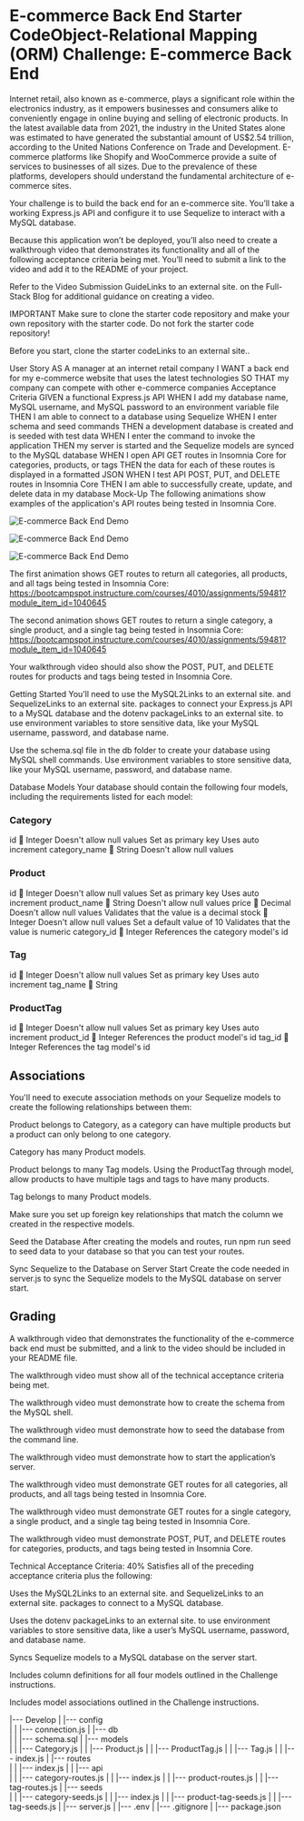 # E-commerce Back End Starter CodeObject-Relational Mapping (ORM) Challenge: E-commerce Back End
Internet retail, also known as e-commerce, plays a significant role within the electronics industry, as it empowers businesses and consumers alike to conveniently engage in online buying and selling of electronic products. In the latest available data from 2021, the industry in the United States alone was estimated to have generated the substantial amount of US$2.54 trillion, according to the United Nations Conference on Trade and Development. E-commerce platforms like Shopify and WooCommerce provide a suite of services to businesses of all sizes. Due to the prevalence of these platforms, developers should understand the fundamental architecture of e-commerce sites.

Your challenge is to build the back end for an e-commerce site. You’ll take a working Express.js API and configure it to use Sequelize to interact with a MySQL database.

Because this application won’t be deployed, you’ll also need to create a walkthrough video that demonstrates its functionality and all of the following acceptance criteria being met. You’ll need to submit a link to the video and add it to the README of your project.

Refer to the Video Submission GuideLinks to an external site. on the Full-Stack Blog for additional guidance on creating a video.

IMPORTANT
Make sure to clone the starter code repository and make your own repository with the starter code. Do not fork the starter code repository!

Before you start, clone the starter codeLinks to an external site..

User Story
AS A manager at an internet retail company
I WANT a back end for my e-commerce website that uses the latest technologies
SO THAT my company can compete with other e-commerce companies
Acceptance Criteria
GIVEN a functional Express.js API
WHEN I add my database name, MySQL username, and MySQL password to an environment variable file
THEN I am able to connect to a database using Sequelize
WHEN I enter schema and seed commands
THEN a development database is created and is seeded with test data
WHEN I enter the command to invoke the application
THEN my server is started and the Sequelize models are synced to the MySQL database
WHEN I open API GET routes in Insomnia Core for categories, products, or tags
THEN the data for each of these routes is displayed in a formatted JSON
WHEN I test API POST, PUT, and DELETE routes in Insomnia Core
THEN I am able to successfully create, update, and delete data in my database
Mock-Up
The following animations show examples of the application's API routes being tested in Insomnia Core.

![E-commerce Back End Demo](./assets/images/13-orm-homework-demo-01.gif)


![E-commerce Back End Demo](./assets/images/13-orm-homework-demo-02.gif)


![E-commerce Back End Demo](./assets/images/13-orm-homework-demo-03.gif)

The first animation shows GET routes to return all categories, all products, and all tags being tested in Insomnia Core:
https://bootcampspot.instructure.com/courses/4010/assignments/59481?module_item_id=1040645

The second animation shows GET routes to return a single category, a single product, and a single tag being tested in Insomnia Core:
https://bootcampspot.instructure.com/courses/4010/assignments/59481?module_item_id=1040645

Your walkthrough video should also show the POST, PUT, and DELETE routes for products and tags being tested in Insomnia Core.

Getting Started
You’ll need to use the MySQL2Links to an external site. and SequelizeLinks to an external site. packages to connect your Express.js API to a MySQL database and the dotenv packageLinks to an external site. to use environment variables to store sensitive data, like your MySQL username, password, and database name.

Use the schema.sql file in the db folder to create your database using MySQL shell commands. Use environment variables to store sensitive data, like your MySQL username, password, and database name.

Database Models
Your database should contain the following four models, including the requirements listed for each model:

### Category
id 🎇
Integer
Doesn't allow null values
Set as primary key
Uses auto increment
category_name 🎇
String
Doesn't allow null values

### Product
id 🎇
Integer
Doesn't allow null values
Set as primary key
Uses auto increment
product_name 🎇
String
Doesn't allow null values
price 🎇
Decimal
Doesn't allow null values
Validates that the value is a decimal
stock 🎇
Integer
Doesn't allow null values
Set a default value of 10
Validates that the value is numeric
category_id 🎇
Integer
References the category model's id

### Tag
id 🎇
Integer
Doesn't allow null values
Set as primary key
Uses auto increment
tag_name 🎇
String

### ProductTag
id 🎇
Integer
Doesn't allow null values
Set as primary key
Uses auto increment
product_id 🎇
Integer
References the product model's id
tag_id 🎇
Integer
References the tag model's id

## Associations
You'll need to execute association methods on your Sequelize models to create the following relationships between them:

Product belongs to Category, as a category can have multiple products but a product can only belong to one category.

Category has many Product models.

Product belongs to many Tag models. Using the ProductTag through model, allow products to have multiple tags and tags to have many products.

Tag belongs to many Product models.

Make sure you set up foreign key relationships that match the column we created in the respective models.

Seed the Database
After creating the models and routes, run npm run seed to seed data to your database so that you can test your routes.

Sync Sequelize to the Database on Server Start
Create the code needed in server.js to sync the Sequelize models to the MySQL database on server start.

## Grading
A walkthrough video that demonstrates the functionality of the e-commerce back end must be submitted, and a link to the video should be included in your README file.

The walkthrough video must show all of the technical acceptance criteria being met.

The walkthrough video must demonstrate how to create the schema from the MySQL shell.

The walkthrough video must demonstrate how to seed the database from the command line.

The walkthrough video must demonstrate how to start the application’s server.

The walkthrough video must demonstrate GET routes for all categories, all products, and all tags being tested in Insomnia Core.

The walkthrough video must demonstrate GET routes for a single category, a single product, and a single tag being tested in Insomnia Core.

The walkthrough video must demonstrate POST, PUT, and DELETE routes for categories, products, and tags being tested in Insomnia Core.

Technical Acceptance Criteria: 40%
Satisfies all of the preceding acceptance criteria plus the following:

Uses the MySQL2Links to an external site. and SequelizeLinks to an external site. packages to connect to a MySQL database.

Uses the dotenv packageLinks to an external site. to use environment variables to store sensitive data, like a user’s MySQL username, password, and database name.

Syncs Sequelize models to a MySQL database on the server start.

Includes column definitions for all four models outlined in the Challenge instructions.

Includes model associations outlined in the Challenge instructions.

|--- Develop
|  |--- config\
|  |    |--- connection.js
|  |--- db\
|  |    |--- schema.sql
|  |--- models\
|  |    |--- Category.js
|  |    |--- Product.js
|  |    |--- ProductTag.js
|  |    |--- Tag.js
|  |    |--- index.js
|  |--- routes\
|  |    |--- index.js
|  |    |--- api\
|  |        |--- category-routes.js
|  |        |--- index.js
|  |        |--- product-routes.js
|  |        |--- tag-routes.js
|  |--- seeds\
|  |    |--- category-seeds.js
|  |    |--- index.js
|  |    |--- product-tag-seeds.js
|  |    |--- tag-seeds.js
|  |--- server.js
|  |--- .env
|  |--- .gitignore
|  |--- package.json

